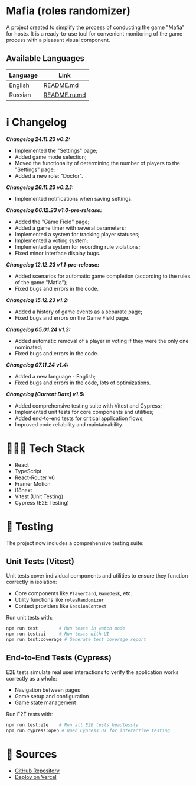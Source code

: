 # Mafia (roles randomizer)

A project created to simplify the process of conducting the game "Mafia" for hosts. It is a ready-to-use tool for convenient monitoring of the game process with a pleasant visual component.

## Available Languages

| Language | Link                         |
| -------- | ---------------------------- |
| English  | [README.md](README.md)       |
| Russian  | [README.ru.md](README.ru.md) |

# ℹ️ Changelog

**_Changelog 24.11.23 v0.2:_**

- Implemented the "Settings" page;
- Added game mode selection;
- Moved the functionality of determining the number of players to the "Settings" page;
- Added a new role: "Doctor".

**_Changelog 26.11.23 v0.2.1:_**

- Implemented notifications when saving settings.

**_Changelog 06.12.23 v1.0-pre-release:_**

- Added the "Game Field" page;
- Added a game timer with several parameters;
- Implemented a system for tracking player statuses;
- Implemented a voting system;
- Implemented a system for recording rule violations;
- Fixed minor interface display bugs.

**_Changelog 12.12.23 v1.1-pre-release:_**

- Added scenarios for automatic game completion (according to the rules of the game "Mafia");
- Fixed bugs and errors in the code.

**_Changelog 15.12.23 v1.2:_**

- Added a history of game events as a separate page;
- Fixed bugs and errors on the Game Field page.

**_Changelog 05.01.24 v1.3:_**

- Added automatic removal of a player in voting if they were the only one nominated;
- Fixed bugs and errors in the code.

**_Changelog 07.11.24 v1.4:_**

- Added a new language - English;
- Fixed bugs and errors in the code, lots of optimizations.

**_Changelog [Current Date] v1.5:_**

- Added comprehensive testing suite with Vitest and Cypress;
- Implemented unit tests for core components and utilities;
- Added end-to-end tests for critical application flows;
- Improved code reliability and maintainability.

# 🧑🏼‍💻 Tech Stack

- React
- TypeScript
- React-Router v6
- Framer Motion
- i18next
- Vitest (Unit Testing)
- Cypress (E2E Testing)

# 🧪 Testing

The project now includes a comprehensive testing suite:

## Unit Tests (Vitest)

Unit tests cover individual components and utilities to ensure they function correctly in isolation:

- Core components like `PlayerCard`, `GameDesk`, etc.
- Utility functions like `rolesRandomizer`
- Context providers like `SessionContext`

Run unit tests with:

```bash
npm run test        # Run tests in watch mode
npm run test:ui     # Run tests with UI
npm run test:coverage # Generate test coverage report
```

## End-to-End Tests (Cypress)

E2E tests simulate real user interactions to verify the application works correctly as a whole:

- Navigation between pages
- Game setup and configuration
- Game state management

Run E2E tests with:

```bash
npm run test:e2e    # Run all E2E tests headlessly
npm run cypress:open # Open Cypress UI for interactive testing
```

# 📁 Sources

- [GitHub Repository](https://github.com/alashchev17/mafia-randomizer)
- [Deploy on Vercel](https://mafia-randomizer-react.vercel.app)
